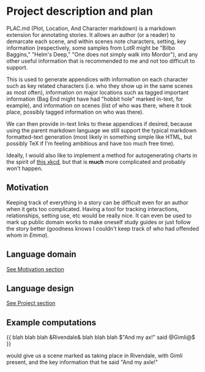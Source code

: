 # Project description and plan

PLAC.md (Plot, Location, And Character markdown) is a markdown
extension for annotating stories. It allows an author (or a reader) to
demarcate each scene, and within scenes note characters, setting, key
information (respectively, some samples from LotR might be "Bilbo
Baggins," "Helm's Deep," "One does not simply walk into Mordor"), and
any other useful information that is recommended to me and not too
difficult to support.

This is used to generate appendices with
information on each character such as key related characters (i.e. who
they show up in the same scenes as most often), information on major
locations such as tagged important information (Bag End might have had
"hobbit hole" marked in-text, for example), and information on scenes
(list of who was there, where it took place, possibly tagged
information on who was there).

We can then provide in-text links to these appendices if desired,
because using the parent markdown language we still support the
typical markdown formatted-text generation (most likely in something
simple like HTML, but possibly TeX if I'm feeling ambitious and have
too much free time).

Ideally, I would also like to implement a method for autogenerating
charts in the spirit of [this xkcd](https://xkcd.com/657/), but that
is **much** more complicated and probably won't happen.

## Motivation

Keeping track of everything in a story can be difficult even for an
author when it gets too complicated. Having a tool for tracking
interactions, relationships, setting use, etc would be really nice. It
can even be used to mark up public domain works to make oneself study
guides or just follow the story better (goodness knows I couldn't keep
track of who had offended whom in *Emma*). 

## Language domain

[See Motivation section](#motivation)

## Language design

[See Project section](#project-description-and-plan)

## Example computations
{{
   blah blah blah &Rivendale& blah blah blah
   $"And my ax!" said @Gimli@$
}}

would give us a scene marked as taking place in Rivendale, with Gimli
present, and the key information that he said "And my axle!"
